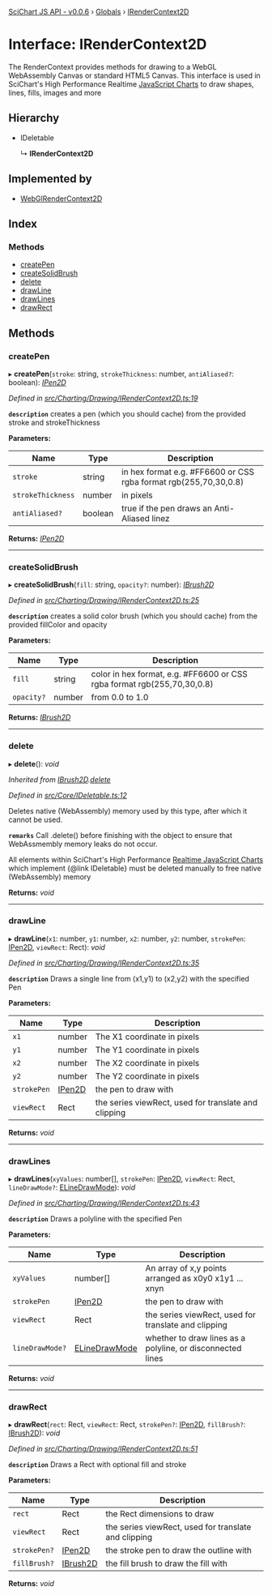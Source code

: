 [SciChart JS API - v0.0.6](../README.md) › [Globals](../globals.md) › [IRenderContext2D](irendercontext2d.md)

# Interface: IRenderContext2D

The RenderContext provides methods for drawing to a WebGL WebAssembly Canvas or standard HTML5 Canvas.
This interface is used in SciChart's High Performance Realtime [JavaScript Charts](https://www.scichart.com/javascript-chart-features)
to draw shapes, lines, fills, images and more

## Hierarchy

* IDeletable

  ↳ **IRenderContext2D**

## Implemented by

* [WebGlRenderContext2D](../classes/webglrendercontext2d.md)

## Index

### Methods

* [createPen](irendercontext2d.md#createpen)
* [createSolidBrush](irendercontext2d.md#createsolidbrush)
* [delete](irendercontext2d.md#delete)
* [drawLine](irendercontext2d.md#drawline)
* [drawLines](irendercontext2d.md#drawlines)
* [drawRect](irendercontext2d.md#drawrect)

## Methods

###  createPen

▸ **createPen**(`stroke`: string, `strokeThickness`: number, `antiAliased?`: boolean): *[IPen2D](ipen2d.md)*

*Defined in [src/Charting/Drawing/IRenderContext2D.ts:19](https://github.com/ABTSoftware/SciChart.Dev/blob/f6fba97af2/Web/src/SciChart/src/Charting/Drawing/IRenderContext2D.ts#L19)*

**`description`** creates a pen (which you should cache) from the provided stroke and strokeThickness

**Parameters:**

Name | Type | Description |
------ | ------ | ------ |
`stroke` | string | in hex format e.g. #FF6600 or CSS rgba format rgb(255,70,30,0.8) |
`strokeThickness` | number | in pixels |
`antiAliased?` | boolean | true if the pen draws an Anti-Aliased linez  |

**Returns:** *[IPen2D](ipen2d.md)*

___

###  createSolidBrush

▸ **createSolidBrush**(`fill`: string, `opacity?`: number): *[IBrush2D](ibrush2d.md)*

*Defined in [src/Charting/Drawing/IRenderContext2D.ts:25](https://github.com/ABTSoftware/SciChart.Dev/blob/f6fba97af2/Web/src/SciChart/src/Charting/Drawing/IRenderContext2D.ts#L25)*

**`description`** creates a solid color brush (which you should cache) from the provided fillColor and opacity

**Parameters:**

Name | Type | Description |
------ | ------ | ------ |
`fill` | string | color in hex format, e.g. #FF6600 or CSS rgba format rgb(255,70,30,0.8) |
`opacity?` | number | from 0.0 to 1.0  |

**Returns:** *[IBrush2D](ibrush2d.md)*

___

###  delete

▸ **delete**(): *void*

*Inherited from [IBrush2D](ibrush2d.md).[delete](ibrush2d.md#delete)*

*Defined in [src/Core/IDeletable.ts:12](https://github.com/ABTSoftware/SciChart.Dev/blob/f6fba97af2/Web/src/SciChart/src/Core/IDeletable.ts#L12)*

Deletes native (WebAssembly) memory used by this type, after which it cannot be used.

**`remarks`** 
Call .delete() before finishing with the object to ensure that WebAssmembly memory leaks do
not occur.

All elements within SciChart's High Performance
[Realtime JavaScript Charts](https://www.scichart.com/javascript-chart-features) which implement
{@link IDeletable} must be deleted manually to free native (WebAssembly) memory

**Returns:** *void*

___

###  drawLine

▸ **drawLine**(`x1`: number, `y1`: number, `x2`: number, `y2`: number, `strokePen`: [IPen2D](ipen2d.md), `viewRect`: Rect): *void*

*Defined in [src/Charting/Drawing/IRenderContext2D.ts:35](https://github.com/ABTSoftware/SciChart.Dev/blob/f6fba97af2/Web/src/SciChart/src/Charting/Drawing/IRenderContext2D.ts#L35)*

**`description`** Draws a single line from (x1,y1) to (x2,y2) with the specified Pen

**Parameters:**

Name | Type | Description |
------ | ------ | ------ |
`x1` | number | The X1 coordinate in pixels |
`y1` | number | The Y1 coordinate in pixels |
`x2` | number | The X2 coordinate in pixels |
`y2` | number | The Y2 coordinate in pixels |
`strokePen` | [IPen2D](ipen2d.md) | the pen to draw with |
`viewRect` | Rect | the series viewRect, used for translate and clipping  |

**Returns:** *void*

___

###  drawLines

▸ **drawLines**(`xyValues`: number[], `strokePen`: [IPen2D](ipen2d.md), `viewRect`: Rect, `lineDrawMode?`: [ELineDrawMode](../enums/elinedrawmode.md)): *void*

*Defined in [src/Charting/Drawing/IRenderContext2D.ts:43](https://github.com/ABTSoftware/SciChart.Dev/blob/f6fba97af2/Web/src/SciChart/src/Charting/Drawing/IRenderContext2D.ts#L43)*

**`description`** Draws a polyline with the specified Pen

**Parameters:**

Name | Type | Description |
------ | ------ | ------ |
`xyValues` | number[] | An array of x,y points arranged as x0y0 x1y1 ... xnyn |
`strokePen` | [IPen2D](ipen2d.md) | the pen to draw with |
`viewRect` | Rect | the series viewRect, used for translate and clipping |
`lineDrawMode?` | [ELineDrawMode](../enums/elinedrawmode.md) | whether to draw lines as a polyline, or disconnected lines  |

**Returns:** *void*

___

###  drawRect

▸ **drawRect**(`rect`: Rect, `viewRect`: Rect, `strokePen?`: [IPen2D](ipen2d.md), `fillBrush?`: [IBrush2D](ibrush2d.md)): *void*

*Defined in [src/Charting/Drawing/IRenderContext2D.ts:51](https://github.com/ABTSoftware/SciChart.Dev/blob/f6fba97af2/Web/src/SciChart/src/Charting/Drawing/IRenderContext2D.ts#L51)*

**`description`** Draws a Rect with optional fill and stroke

**Parameters:**

Name | Type | Description |
------ | ------ | ------ |
`rect` | Rect | the Rect dimensions to draw |
`viewRect` | Rect | the series viewRect, used for translate and clipping |
`strokePen?` | [IPen2D](ipen2d.md) | the stroke pen to draw the outline with |
`fillBrush?` | [IBrush2D](ibrush2d.md) | the fill brush to draw the fill with  |

**Returns:** *void*
